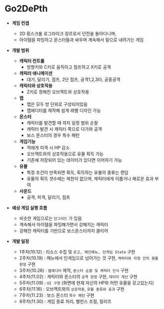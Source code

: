 # Go2DePth
- **게임 컨셉**
	- 2D 횡스크롤 로그라이크 장르로서 던전을 돌아다니며,
	- 아이템을 파밍하고 몬스터들과 싸우며 계속해서 밑으로 내려가는 게임

- **개발 범위**
	- **캐릭터 컨트롤**
		- 방향키와 C키로 움직이고 점프하고 X키로 공격
	- **캐릭터 애니메이션**
		- 대기, 달리기, 점프, 2단 점프, 공격1,2,3타, 공중공격
	- **캐릭터와 상호작용**
		- Z키로 정해진 오브젝트와 상호작용
	- **맵**
		- 맵은 모두 방 단위로 구성되어있음
		- 맵에디터를 제작해 쉽게 레벨 디자인 가능
	- **몬스터**
		- 캐릭터를 발견할 때 까지 일정 범위 순찰
		- 캐릭터 발견 시 캐릭터 쪽으로 다가와 공격
		- 보스 몬스터의 경우 특수 패턴
	- **게임기능**
		- 적에게 피격 시 HP 감소
		- 오브젝트와의 상호작용으로 유물 획득 가능
		- 기존에 저장되어 있는 데이터가 있다면 이어하기 가능
	- **유물**
		- 특정 조건이 만족되면 획득, 획득하는 유물의 종류는 랜덤
		- 유물의 획득 갯수에는 제한이 없으며, 캐릭터에게 이롭거나 해로운 효과 부여
	- **사운드**
		- 공격, 피격, 달리기, 점프

- **예상 게임 실행 흐름**
	- 비슷한 게임으로는 `던그리드` 가 있음
	- 계속해서 아이템을 파밍해가면서 강해지는 캐릭터
	- 강해진 캐릭터를 기반으로 보스몬스터까지 클리어

- **개발 일정**
	- 1주차(10.12) : 리소스 수집 및 `로고, 메인메뉴, 인게임 State` 구현
	- 2주차(10.19) : 메뉴에서 인게임으로 넘어가는 것 구현, `캐릭터와 지형 간의 충돌판정` 구현
	- 3주차(10.26) : `맵에디터` 제작, `몬스터 순찰 및 캐릭터 인식` 구현
	- 4주차(11.02) : 캐릭터와 몬스터의 `공격 판정` 구현, `데미지 계산` 구현
	- 5주차(11.09) : `UI 구현` (화면에 현재 자신의 HP와 어떤 유물을 갖고있는지)
	- 6주차(11.16) : 오브젝트와의 `상호작용`, `유물 종류와 효과` 구현
	- 7주차(11.23) : 보스 몬스터 `특수 패턴` 구현
	- 8주차(11.30) : 게임 종료 처리, 밸런스 조절, 릴리즈
